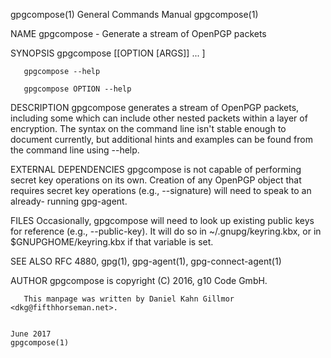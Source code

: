 gpgcompose(1)                                                                              General Commands Manual                                                                              gpgcompose(1)

NAME
       gpgcompose - Generate a stream of OpenPGP packets

SYNOPSIS
       gpgcompose [[OPTION [ARGS]] ... ]

       gpgcompose --help

       gpgcompose OPTION --help

DESCRIPTION
       gpgcompose  generates a stream of OpenPGP packets, including some which can include other nested packets within a layer of encryption.  The syntax on the command line isn't stable enough to document
       currently, but additional hints and examples can be found from the command line using --help.

EXTERNAL DEPENDENCIES
       gpgcompose is not capable of performing secret key operations on its own.  Creation of any OpenPGP object that requires secret key operations (e.g., --signature) will need to speak  to  an  already-
       running gpg-agent.

FILES
       Occasionally, gpgcompose will need to look up existing public keys for reference (e.g., --public-key).  It will do so in ~/.gnupg/keyring.kbx, or in $GNUPGHOME/keyring.kbx if that variable is set.

SEE ALSO
       RFC 4880, gpg(1), gpg-agent(1), gpg-connect-agent(1)

AUTHOR
       gpgcompose is copyright (C) 2016, g10 Code GmbH.

       This manpage was written by Daniel Kahn Gillmor <dkg@fifthhorseman.net>.

                                                                                                  June 2017                                                                                     gpgcompose(1)
